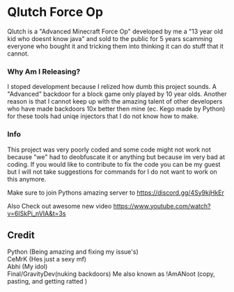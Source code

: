 # Qlutch Force Op

Qlutch is a "Advanced Minecraft Force Op" developed by me a "13 year old kid who doesnt know java" and sold to the public for 5 years scamming everyone who bought it and tricking them into thinking it can do stuff that it cannot.

### Why Am I Releasing?
I stoped development because I relized how dumb this project sounds. A "Advanced" backdoor for a block game only played by 10 year olds.
Another reason is that I cannot keep up with the amazing talent of other developers who have made backdoors 10x better then mine (ec. Kego made by Python) for these tools had uniqe injectors that I do not know how to make.

### Info
This project was very poorly coded and some code might not work not because "we" had to deobfuscate it or anything but because im very bad at coding.
If you would like to contribute to fix the code you can be my guest but I will not take suggestions for commands for I do not want to work on this anymore.

Make sure to join Pythons amazing server to https://discord.gg/4Sy9kjHkEr

Also Check out awesome new video https://www.youtube.com/watch?v=6ISkPi_nVIA&t=3s

## Credit
Python (Being amazing and fixing my issue's)\
CeMrK (Hes just a sexy mf)\
Abhi (My idol)\
Final/GravityDev(nuking backdoors)
Me also known as !AmANoot (copy, pasting, and getting ratted )

